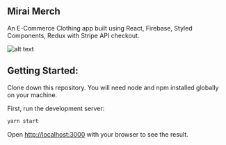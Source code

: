 ## Mirai Merch

An E-Commerce Clothing app built using React, Firebase, Styled Components, Redux with Stripe API checkout.

![alt text](https://github.com/Vardhu2706/react-mirai_merch/blob/master/public/screenshot.png)

## Getting Started:

Clone down this repository. You will need node and npm installed globally on your machine.

First, run the development server:

```bash
yarn start
```

Open [http://localhost:3000](http://localhost:3000) with your browser to see the result.
